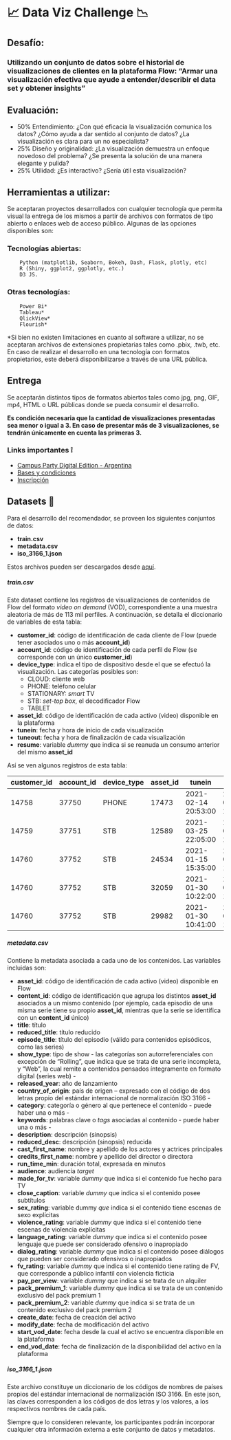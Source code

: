 # :chart_with_upwards_trend:  Data Viz Challenge :chart_with_downwards_trend:
## Desafío: 
### Utilizando un conjunto de datos sobre el historial de visualizaciones de clientes en la plataforma Flow: “Armar una visualización efectiva que ayude a entender/describir el data set y obtener insights” 
## Evaluación:
- 50% Entendimiento: ¿Con qué eficacia la visualización comunica los datos? ¿Cómo ayuda a dar sentido al conjunto de datos? ¿La visualización es clara para un no especialista?       
- 25% Diseño y originalidad: ¿La visualización demuestra un enfoque novedoso del problema? ¿Se presenta la solución de una manera elegante y pulida?
- 25% Utilidad: ¿Es interactivo? ¿Sería útil esta visualización?

## Herramientas a utilizar:

Se aceptaran proyectos desarrollados con cualquier tecnología que permita visual la entrega de los mismos a partir de archivos con formatos de tipo abierto o enlaces web de acceso público.
    Algunas de las opciones disponibles son:

### Tecnologías abiertas:
        Python (matplotlib, Seaborn, Bokeh, Dash, Flask, plotly, etc)
        R (Shiny, ggplot2, ggplotly, etc.)
        D3 JS.

### Otras tecnologías:
        Power Bi* 
        Tableau*
        QlickView*
        Flourish*




*Si bien no existen limitaciones en cuanto al software a utilizar, no se aceptaran archivos de extensiones propietarias tales como .pbix, .twb, etc. En caso de realizar el desarrollo en una tecnología con formatos propietarios, este deberá disponibilizarse a través de una URL pública.

## Entrega
   Se aceptarán distintos tipos de formatos abiertos tales como jpg, png, GIF, mp4, HTML o URL públicas donde se pueda consumir el desarrollo.
   
   **Es condición necesaria que la cantidad de visualizaciones presentadas sea menor o igual a 3. En caso de presentar más de 3 visualizaciones, se tendrán únicamente en cuenta las primeras 3.**
 


### Links importantes :grey_exclamation:

* [Campus Party Digital Edition - Argentina](https://digital.campus-party.org/argentina/)
* [Bases y condiciones](https://drive.google.com/file/d/1ND9V-XvLQgkSGZXpgk_hWjvgSDYEM_e4/view)
* [Inscripción](https://docs.google.com/forms/d/e/1FAIpQLSchI6rmCK5D9ZE9R91Jbxzjl3qB8wjH562DgAnFCEqUReV4pQ/viewform)

## Datasets :open_file_folder:
Para el desarrollo del recomendador, se proveen los siguientes conjuntos de datos:
* **train.csv**
* **metadata.csv**
* **iso_3166_1.json**

Estos archivos pueden ser descargados desde [aquí](https://drive.google.com/drive/folders/1_CFg8F6kLzDCewceqPEvf66pzG6Y_s7y?usp=sharing).

##### **train.csv**
Este dataset contiene los registros de visualizaciones de contenidos de Flow del formato *video on demand* (VOD), correspondiente a una muestra aleatoria de más de 113 mil perfiles. A continuación, se detalla el diccionario de variables de esta tabla:
- **customer_id**: código de identificación de cada cliente de Flow (puede tener asociados uno o más **account_id**)
- **account_id**: código de identificación de cada perfil de Flow (se corresponde con un único **customer_id**)
- **device_type**: indica el tipo de dispositivo desde el que se efectuó la visualización. Las categorías posibles son:
    - CLOUD: cliente web
    - PHONE: teléfono celular
    - STATIONARY: *smart* TV
    - STB: *set-top box*, el decodificador Flow
    - TABLET
- **asset_id**: código de identificación de cada activo (video) disponible en la plataforma
- **tunein**: fecha y hora de inicio de cada visualización
- **tuneout**: fecha y hora de finalización de cada visualización
- **resume**: variable *dummy* que indica si se reanuda un consumo anterior del mismo **asset_id**

Así se ven algunos registros de esta tabla:

|customer_id|account_id|device_type|asset_id|             tunein|            tuneout|resume|
|-----------|----------|-----------|--------|-------------------|-------------------|------|
|      14758|     37750|      PHONE|   17473|2021-02-14 20:53:00|2021-02-14 21:31:00|     0|
|      14759|     37751|        STB|   12589|2021-03-25 22:05:00|2021-03-25 22:08:00|     0|
|      14760|     37752|        STB|   24534|2021-01-15 15:35:00|2021-01-15 17:06:00|     1|
|      14760|     37752|        STB|   32059|2021-01-30 10:22:00|2021-01-30 10:41:00|     0|
|      14760|     37752|        STB|   29982|2021-01-30 10:41:00|2021-01-30 12:28:00|     0|

##### **metadata.csv**

Contiene la metadata asociada a cada uno de los contenidos. Las variables incluidas son:
- **asset_id**: código de identificación de cada activo (video) disponible en Flow
- **content_id**: código de identificación que agrupa los distintos **asset_id** asociados a un mismo contenido (por ejemplo, cada episodio de una misma serie tiene su propio **asset_id**, mientras que la serie se identifica con un **content_id** único)
- **title**: título
- **reduced_title**: título reducido
- **episode_title**: título del episodio (válido para contenidos episódicos, como las series)
- **show_type**: tipo de show - las categorías son autorreferenciales con excepción de “Rolling”, que indica que se trata de una serie incompleta, y “Web”, la cual remite a  contenidos pensados íntegramente en formato digital (series web) -
- **released_year**: año de lanzamiento
- **country_of_origin**: país de origen – expresado con el código de dos letras propio del estándar internacional de normalización ISO 3166 -
- **category**: categoría o género al que pertenece el contenido - puede haber una o más -
- **keywords**: palabras clave o *tags* asociadas al contenido - puede haber una o más -
- **description**: descripción (sinopsis)
- **reduced_desc**: descripción (sinopsis) reducida
- **cast_first_name**: nombre y apellido de los actores y actrices principales
- **credits_first_name**: nombre y apellido del director o directora
- **run_time_min**: duración total, expresada en minutos
- **audience**: audiencia *target*
- **made_for_tv**: variable *dummy* que indica si el contenido fue hecho para TV
- **close_caption**: variable *dummy* que indica si el contenido posee subtítulos
- **sex_rating**: variable dummy *que* indica si el contenido tiene escenas de sexo explícitas
- **violence_rating**: variable *dummy* que indica si el contenido tiene escenas de violencia explícitas
- **language_rating**: variable *dummy* que indica si el contenido posee lenguaje que puede ser considerado ofensivo o inapropiado
- **dialog_rating**: variable *dummy* que indica si el contenido posee diálogos que pueden ser considerado ofensivos o inapropiados
- **fv_rating**: variable *dummy* que indica si el contenido tiene rating de FV, que corresponde a público infantil con violencia ficticia
- **pay_per_view**: variable *dummy* que indica si se trata de un alquiler
- **pack_premium_1**: variable *dummy* que indica si se trata de un contenido exclusivo del pack premium 1
- **pack_premium_2**: variable *dummy* que indica si se trata de un contenido exclusivo del pack premium 2
- **create_date**: fecha de creación del activo
- **modify_date**: fecha de modificación del activo
- **start_vod_date**: fecha desde la cual el activo se encuentra disponible en la plataforma
- **end_vod_date**: fecha de finalización de la disponibilidad del activo  en la plataforma

##### **iso_3166_1.json**

Este archivo constituye un diccionario de los códigos de nombres de países propios del estándar internacional de normalización ISO 3166. En este json, las claves corresponden a los códigos de dos letras y los valores, a los respectivos nombres de cada país.

Siempre que lo consideren relevante, los participantes podrán incorporar cualquier otra información externa a este conjunto de datos y metadatos.



 
  

